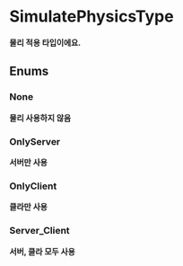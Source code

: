 # **SimulatePhysicsType**

 **물리 적용 타입이에요.** 
## **Enums**

### __None__
 **물리 사용하지 않음** 
### __OnlyServer__
 **서버만 사용** 
### __OnlyClient__
 **클라만 사용** 
### __Server_Client__
 **서버, 클라 모두 사용** 
